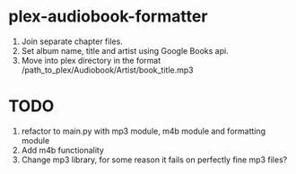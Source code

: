 # plex-audiobook-formatter

1) Join separate chapter files. 
2) Set album name, title and artist using Google Books api. 
3) Move into plex directory in the format /path_to_plex/Audiobook/Artist/book_title.mp3

# TODO
1) refactor to main.py with mp3 module, m4b module and formatting module
2) Add m4b functionality 
3) Change mp3 library, for some reason it fails on perfectly fine mp3 files?
